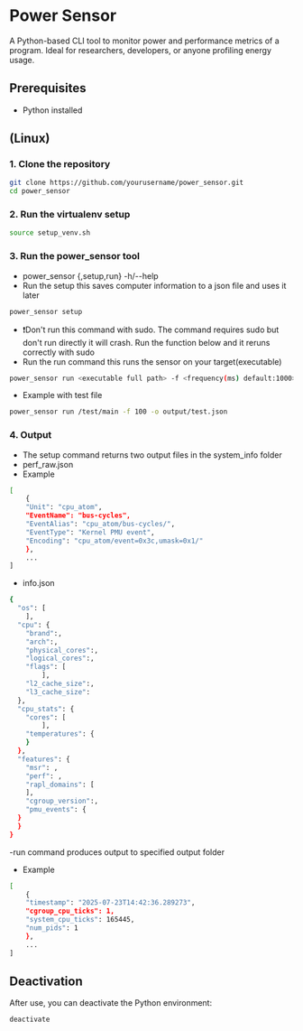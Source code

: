 # Power Sensor

A Python-based CLI tool to monitor power and performance metrics of a program. Ideal for researchers, developers, or anyone profiling energy usage.

## Prerequisites

- Python installed

## (Linux)

### 1. Clone the repository

```bash
git clone https://github.com/yourusername/power_sensor.git
cd power_sensor
```
### 2. Run the virtualenv setup

```bash
source setup_venv.sh
```
### 3. Run the power_sensor tool 
- power_sensor {,setup,run} -h/--help
- Run the setup this saves computer information to a json file and uses it later
```bash
power_sensor setup
```
- ❗️Don't run this command with sudo. The command requires sudo but don't run directly it will crash. Run the function below and it reruns correctly with sudo
- Run the run command this runs the sensor on your target(executable)
```bash
power_sensor run <executable full path> -f <frequency(ms) default:1000> -o <output json path>
```
- Example with test file
```bash
power_sensor run /test/main -f 100 -o output/test.json
```

### 4. Output
- The setup command returns two output files in the system_info folder
- perf_raw.json
- Example
```bash
[
    {
	"Unit": "cpu_atom",
	"EventName": "bus-cycles",
	"EventAlias": "cpu_atom/bus-cycles/",
	"EventType": "Kernel PMU event",
	"Encoding": "cpu_atom/event=0x3c,umask=0x1/"
    },
    ...
]
```
- info.json
```bash
{
  "os": [
    ],
  "cpu": {
    "brand":,
    "arch":,
    "physical_cores":,
    "logical_cores":,
    "flags": [
        ],
    "l2_cache_size":,
    "l3_cache_size":
  },
  "cpu_stats": {
    "cores": [
        ],
    "temperatures": {
    }
  },
  "features": {
    "msr": ,
    "perf": ,
    "rapl_domains": [
    ],
    "cgroup_version":,
    "pmu_events": {
  }
  }
}
```
-run command produces output to specified output folder
- Example
```bash
[
    {
    "timestamp": "2025-07-23T14:42:36.289273",
    "cgroup_cpu_ticks": 1,
    "system_cpu_ticks": 165445,
    "num_pids": 1
    },
    ...
]
```
## Deactivation
After use, you can deactivate the Python environment:
```bash
deactivate
```